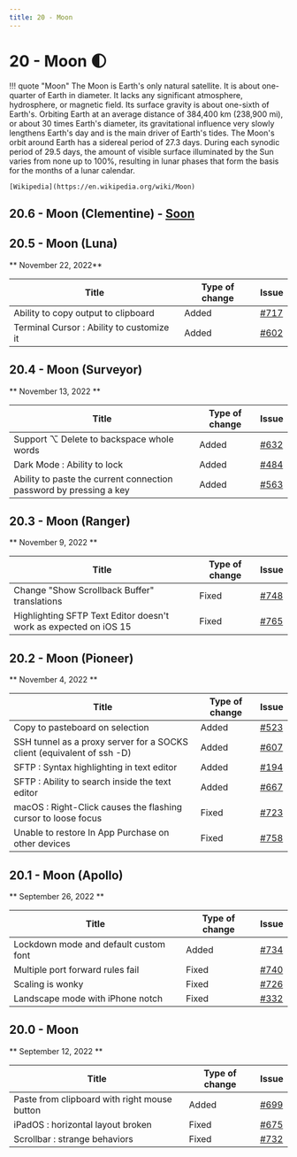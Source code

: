 ```yaml
---
title: 20 - Moon
---
```

# 20 - Moon :first_quarter_moon:
!!! quote "Moon"
    The Moon is Earth's only natural satellite. It is about one-quarter of Earth in diameter. It lacks any significant atmosphere, hydrosphere, or magnetic field. Its surface gravity is about one-sixth of Earth's. Orbiting Earth at an average distance of 384,400 km (238,900 mi), or about 30 times Earth's diameter, its gravitational influence very slowly lengthens Earth's day and is the main driver of Earth's tides. The Moon's orbit around Earth has a sidereal period of 27.3 days. During each synodic period of 29.5 days, the amount of visible surface illuminated by the Sun varies from none up to 100%, resulting in lunar phases that form the basis for the months of a lunar calendar.

    [Wikipedia](https://en.wikipedia.org/wiki/Moon)

## 20.6 - Moon (Clementine) - [Soon](https://webssh.net/documentation/becoming-external-tester/)

## 20.5 - Moon (Luna)
** November 22, 2022**

| Title | Type of change | Issue |
| --- | --- | --- |
| Ability to copy output to clipboard | Added | [#717](https://github.com/isontheline/pro.webssh.net/issues/717) |
| Terminal Cursor : Ability to customize it | Added | [#602](https://github.com/isontheline/pro.webssh.net/issues/602) |

## 20.4 - Moon (Surveyor)
** November 13, 2022 **

| Title | Type of change | Issue |
| --- | --- | --- |
| Support ⌥ Delete to backspace whole words | Added | [#632](https://github.com/isontheline/pro.webssh.net/issues/632) |
| Dark Mode : Ability to lock | Added | [#484](https://github.com/isontheline/pro.webssh.net/issues/484) |
| Ability to paste the current connection password by pressing a key | Added | [#563](https://github.com/isontheline/pro.webssh.net/issues/563) |

## 20.3 - Moon (Ranger)
** November 9, 2022 **

| Title | Type of change | Issue |
| --- | --- | --- |
| Change "Show Scrollback Buffer" translations | Fixed | [#748](https://github.com/isontheline/pro.webssh.net/issues/748) |
| Highlighting SFTP Text Editor doesn't work as expected on iOS 15 | Fixed | [#765](https://github.com/isontheline/pro.webssh.net/issues/765) |

## 20.2 - Moon (Pioneer)
** November 4, 2022 **

| Title | Type of change | Issue |
| --- | --- | --- |
| Copy to pasteboard on selection | Added | [#523](https://github.com/isontheline/pro.webssh.net/issues/523) |
| SSH tunnel as a proxy server for a SOCKS client (equivalent of ssh -D) | Added | [#607](https://github.com/isontheline/pro.webssh.net/issues/607) |
| SFTP : Syntax highlighting in text editor | Added | [#194](https://github.com/isontheline/pro.webssh.net/issues/194) |
| SFTP : Ability to search inside the text editor | Added | [#667](https://github.com/isontheline/pro.webssh.net/issues/667) |
| macOS : Right-Click causes the flashing cursor to loose focus | Fixed | [#723](https://github.com/isontheline/pro.webssh.net/issues/723) |
| Unable to restore In App Purchase on other devices | Fixed | [#758](https://github.com/isontheline/pro.webssh.net/issues/758) |

## 20.1 - Moon (Apollo)
** September 26, 2022 **

| Title | Type of change | Issue |
| --- | --- | --- |
| Lockdown mode and default custom font | Added | [#734](https://github.com/isontheline/pro.webssh.net/issues/734) |
| Multiple port forward rules fail | Fixed | [#740](https://github.com/isontheline/pro.webssh.net/issues/740) |
| Scaling is wonky | Fixed | [#726](https://github.com/isontheline/pro.webssh.net/issues/726) |
| Landscape mode with iPhone notch | Fixed | [#332](https://github.com/isontheline/pro.webssh.net/issues/332) |

## 20.0 - Moon
** September 12, 2022 **

| Title | Type of change | Issue |
| --- | --- | --- |
| Paste from clipboard with right mouse button | Added | [#699](https://github.com/isontheline/pro.webssh.net/issues/699) |
| iPadOS : horizontal layout broken | Fixed | [#675](https://github.com/isontheline/pro.webssh.net/issues/675) |
| Scrollbar : strange behaviors | Fixed | [#732](https://github.com/isontheline/pro.webssh.net/issues/732) |

[^1]: [Moon Missions](https://moon.nasa.gov/exploration/moon-missions/)